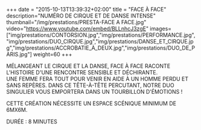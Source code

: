 +++
date = "2015-10-13T13:39:32+02:00"
title = "FACE À FACE"
description="NUMÉRO DE CIRQUE ET DE DANSE INTENSE"
thumbnail="/img/prestations/PRESTA-FACE A FACE.jpg"
video="https://www.youtube.com/embed/BLLnhcJ3zgE"
images=["img/prestations/CONTORSION.jpg","img/prestations/PERFORMANCE.jpg","img/prestations/DUO_CIRQUE.jpg","img/prestations/DANSE_ET_CIRQUE.jpg","img/prestations/ACCROBATIE_À_DEUX.jpg","img/prestations/DUO_DE_PARIS.jpg"]
weight=60
+++

MÉLANGEANT LE CIRQUE ET LA DANSE, FACE À FACE RACONTE L'HISTOIRE D'UNE RENCONTRE SENSIBLE ET DÉCHIRANTE.  
UNE FEMME FERA TOUT POUR VENIR EN AIDE À UN HOMME PERDU ET SANS REPÈRES. DANS CE  TÊTE-À-TÊTE PERCUTANT, NOTRE DUO SINGULIER VOUS EMPORTERA DANS UN TOURBILLON D'ÉMOTIONS !  

CETTE CRÉATION NÉCESSITE UN ESPACE SCÉNIQUE MINIMUM DE 6MX6M.  

DURÉE : 8 MINUTES


